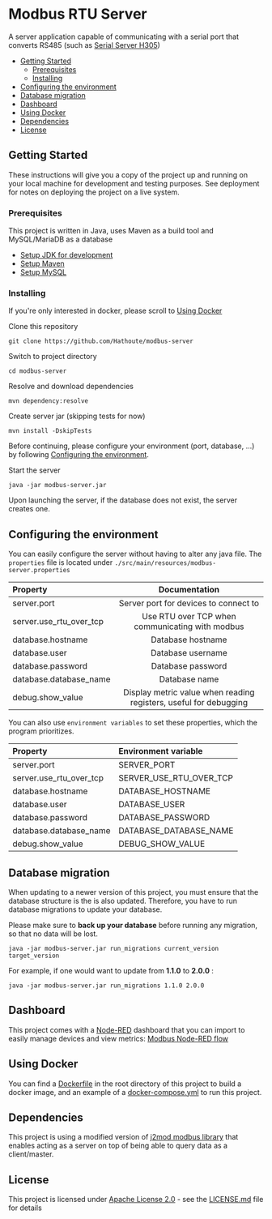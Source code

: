 # Modbus RTU Server

A server application capable of communicating with a serial port that
converts RS485 (such as [Serial Server H305](https://www.holykell.com/products/Serial_Server_H305.html))

- [Getting Started](#getting-started)
    - [Prerequisites](#prerequisites)
    - [Installing](#installing)
- [Configuring the environment](#configuring-the-environment)
- [Database migration](#database-migration)
- [Dashboard](#dashboard)
- [Using Docker](#using-docker)
- [Dependencies](#dependencies)
- [License](#license)

## Getting Started

These instructions will give you a copy of the project up and running on
your local machine for development and testing purposes. See deployment
for notes on deploying the project on a live system.

### Prerequisites

This project is written in Java, uses Maven as a build tool and MySQL/MariaDB as a database
- [Setup JDK for development](https://www.geeksforgeeks.org/download-and-install-java-development-kit-jdk-on-windows-mac-and-linux/)
- [Setup Maven](https://maven.apache.org/guides/getting-started/windows-prerequisites.html)
- [Setup MySQL](https://overiq.com/installing-mysql-windows-linux-and-mac/)

### Installing

If you're only interested in docker, please scroll to [Using Docker](#using-docker)

Clone this repository

    git clone https://github.com/Hathoute/modbus-server

Switch to project directory

    cd modbus-server

Resolve and download dependencies 

    mvn dependency:resolve

Create server jar (skipping tests for now)

    mvn install -DskipTests

Before continuing, please configure your environment (port, database, ...) by following
[Configuring the environment](#configuring-the-environment).

Start the server

    java -jar modbus-server.jar

Upon launching the server, if the database does not exist, the server creates one.

## Configuring the environment

You can easily configure the server without having to alter any java file.
The `properties` file is located under `./src/main/resources/modbus-server.properties`

| Property                |                           Documentation                           |
|:------------------------|:-----------------------------------------------------------------:|
| server.port             |               Server port for devices to connect to               |
| server.use_rtu_over_tcp |          Use RTU over TCP when communicating with modbus          |
| database.hostname       |                         Database hostname                         |
| database.user           |                         Database username                         |
| database.password       |                         Database password                         |
| database.database_name  |                           Database name                           |
| debug.show_value        | Display metric value when reading registers, useful for debugging |

You can also use `environment variables` to set these properties, which the program
prioritizes.

| Property                | Environment variable    |
|:------------------------|:------------------------|
| server.port             | SERVER_PORT             |
| server.use_rtu_over_tcp | SERVER_USE_RTU_OVER_TCP |
| database.hostname       | DATABASE_HOSTNAME       |
| database.user           | DATABASE_USER           |
| database.password       | DATABASE_PASSWORD       |
| database.database_name  | DATABASE_DATABASE_NAME  |
| debug.show_value        | DEBUG_SHOW_VALUE        |

## Database migration

When updating to a newer version of this project, you must ensure that the database structure is the 
is also updated. Therefore, you have to run database migrations to update your database.

Please make sure to **back up your database** before running any migration, so that no data will be lost.

    java -jar modbus-server.jar run_migrations current_version target_version

For example, if one would want to update from **1.1.0** to **2.0.0** :

    java -jar modbus-server.jar run_migrations 1.1.0 2.0.0

## Dashboard

This project comes with a [Node-RED](https://nodered.org/) dashboard that you can import to
easily manage devices and view metrics: [Modbus Node-RED flow](node-red-flow.json)

## Using Docker

You can find a [Dockerfile](Dockerfile) in the root directory 
of this project to build a docker image, and an example of a [docker-compose.yml](docker-compose.yml)
to run this project.

## Dependencies

This project is using a modified version of [j2mod modbus library](https://github.com/steveohara/j2mod)
that enables acting as a server on top of being able to query data as a client/master.

## License

This project is licensed under [Apache License 2.0](LICENSE) - see the [LICENSE.md](LICENSE) file for
details